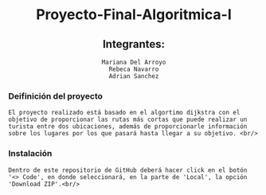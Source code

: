 <div align= "center">

# Proyecto-Final-Algoritmica-I
## Integrantes: 
    Mariana Del Arroyo
    Rebeca Navarro
    Adrian Sanchez
    
</div>

### Deifinición del proyecto
    El proyecto realizado está basado en el algortimo dijkstra con el objetivo de proporcionar las rutas más cortas que puede realizar un turista entre dos ubicaciones, además de proporcionarle información sobre los lugares por los que pasará hasta llegar a su objetivo. <br/>
    
### Instalación
    Dentro de este repositorio de GitHub deberá hacer click en el botón '<> Code', en donde seleccionará, en la parte de 'Local', la opción 'Download ZIP'.<br/> 
